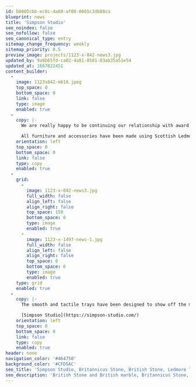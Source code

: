 ```yaml
---
id: b8805cbb-ec8c-4a60-af00-0665c3db88ca
blueprint: news
title: 'Simpson Studio'
seo_noindex: false
seo_nofollow: false
seo_canonical_type: entry
sitemap_change_frequency: weekly
sitemap_priority: 0.5
preview_image: projects/1123-x-842-news3.jpg
updated_by: 9a9b65fd-ca02-4a81-8501-83ab35a51e54
updated_at: 1667822451
content_builder:
  -
    image: 1123x842-mb10.jpeg
    top_space: 0
    bottom_space: 0
    link: false
    type: image
    enabled: true
  -
    copy: |-
      We are really happy to be continuing our relationship with award winning design house Simpson Studio. Their ethos of celebrating traditional techniques and crafts, along with a love for British stone is something to celebrate.

      All furniture and accessories have been made using Scottish Ledmore and Devonian Ashburton marbles.
    orientation: left
    top_space: 0
    bottom_space: 0
    link: false
    type: copy
    enabled: true
  -
    grid:
      -
        image: 1123-x-842-news3.jpg
        full_width: false
        align_left: false
        align_right: false
        top_space: 150
        bottom_space: 0
        type: image
        enabled: true
      -
        image: 1123-x-1497-news-1.jpg
        full_width: false
        align_left: false
        align_right: false
        top_space: 0
        bottom_space: 0
        type: image
        enabled: true
    type: grid
    enabled: true
  -
    copy: |-
      The smooth and tactile trays have been designed to show off the marble in its purest form. These elegant trays are perfect for storing trinkets or can be used as serving boards.

      [Simpson Studio](https://simpson-studio.com/)
    orientation: left
    top_space: 0
    bottom_space: 0
    link: false
    type: copy
    enabled: true
header: none
navigation_color: '#464750'
background_color: '#CFD5AC'
seo_title: 'Simpson Studio, Britannicus Stone, British Stone, Ledmore Trays'
seo_description: 'British Stone and British marble, Britannicus Stone, The Shining Stones of Britain. British polished stone. Ledmore Tray, Ashburton Tray, Ledmore Marble.'
---
```


